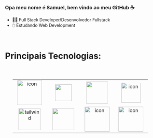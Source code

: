### Opa meu nome é Samuel, bem vindo ao meu GitHub ☕️

  - 👨‍💻 Full Stack Developer/Desenvolvedor Fullstack
  - 🖱️ Estudando Web Development
   <br>
    <h1>Principais Tecnologias:</h1>
<div style="display: flex; justify-content:center; padding: 5%;">
 <table align="center">
  <tr>
     <td align="center" width="96">
 <img src="https://techstack-generator.vercel.app/js-icon.svg" alt="icon" width="82" height="82"/>
          </td>
     <td align="center" width="96">
 <img src="https://cdn.jsdelivr.net/gh/devicons/devicon@latest/icons/vuejs/vuejs-original.svg" width="55" height="55"/>
        </td>
    
  <td align="center" width="96">
 <img src="https://cdn.jsdelivr.net/gh/devicons/devicon@latest/icons/nodejs/nodejs-plain-wordmark.svg" width="72" height="72" />
      </td>
      
  <td align="center" width="96">
 <img src="https://techstack-generator.vercel.app/mysql-icon.svg" alt="icon" width="65" height="65" />
          </td>

 </tr>
  <tr>
    <td align="center" width="96">
 <img src="https://skillicons.dev/icons?i=tailwind" width="72" height="72" alt="tailwind" />
 </td>
    <td align="center" width="96">
 <img src="https://cdn.jsdelivr.net/gh/devicons/devicon@latest/icons/bootstrap/bootstrap-original.svg" width="72" height="72" />
 </td>
 <td align="center" width="96">
 <img src="https://techstack-generator.vercel.app/sass-icon.svg" alt="icon" width="82" height="82" />
 </td>
   <td align="center" width="96">
 <img src="https://techstack-generator.vercel.app/github-icon.svg" alt="icon" width="82" height="82" width="82" height="82" />       
         </td>          
  </tr>
</div>
<br>



<!--
**invitaman/invitaman** is a ✨ _special_ ✨ repository because its `README.md` (this file) appears on your GitHub profile.

Here are some ideas to get you started:

- 🔭 I’m currently working on ...
- 🌱 I’m currently learning ...
- 👯 I’m looking to collaborate on ...
- 🤔 I’m looking for help with ...
- 💬 Ask me about ...
- 📫 How to reach me: ...
- 😄 Pronouns: ...
- ⚡ Fun fact: ...
-->
